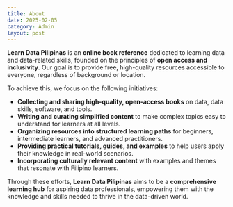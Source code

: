 ```yaml
---
title: About
date: 2025-02-05
category: Admin
layout: post
---
```


**Learn Data Pilipinas** is an **online book reference** dedicated to learning data and data-related skills, founded on the principles of **open access and inclusivity**. Our goal is to provide free, high-quality resources accessible to everyone, regardless of background or location.  

To achieve this, we focus on the following initiatives:  
- **Collecting and sharing high-quality, open-access books** on data, data skills, software, and tools.  
- **Writing and curating simplified content** to make complex topics easy to understand for learners at all levels.  
- **Organizing resources into structured learning paths** for beginners, intermediate learners, and advanced practitioners.  
- **Providing practical tutorials, guides, and examples** to help users apply their knowledge in real-world scenarios.  
- **Incorporating culturally relevant content** with examples and themes that resonate with Filipino learners.  

Through these efforts, **Learn Data Pilipinas** aims to be a **comprehensive learning hub** for aspiring data professionals, empowering them with the knowledge and skills needed to thrive in the data-driven world.  
